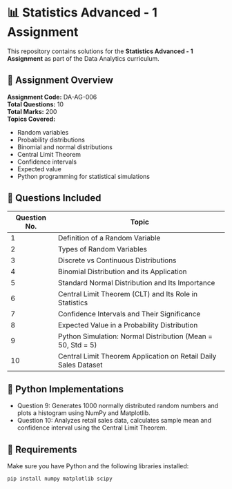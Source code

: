 # 📊 Statistics Advanced - 1 Assignment 

This repository contains solutions for the **Statistics Advanced - 1 Assignment** as part of the Data Analytics curriculum.

## 📁 Assignment Overview

**Assignment Code:** DA-AG-006  
**Total Questions:** 10  
**Total Marks:** 200  
**Topics Covered:**
- Random variables
- Probability distributions
- Binomial and normal distributions
- Central Limit Theorem
- Confidence intervals
- Expected value
- Python programming for statistical simulations

## 📝 Questions Included

| Question No. | Topic                                                                 |
|--------------|------------------------------------------------------------------------|
| 1            | Definition of a Random Variable                                        |
| 2            | Types of Random Variables                                              |
| 3            | Discrete vs Continuous Distributions                                   |
| 4            | Binomial Distribution and its Application                              |
| 5            | Standard Normal Distribution and Its Importance                        |
| 6            | Central Limit Theorem (CLT) and Its Role in Statistics                 |
| 7            | Confidence Intervals and Their Significance                            |
| 8            | Expected Value in a Probability Distribution                           |
| 9            | Python Simulation: Normal Distribution (Mean = 50, Std = 5)            |
| 10           | Central Limit Theorem Application on Retail Daily Sales Dataset        |

## 🧪 Python Implementations

- Question 9: Generates 1000 normally distributed random numbers and plots a histogram using NumPy and Matplotlib.
- Question 10: Analyzes retail sales data, calculates sample mean and confidence interval using the Central Limit Theorem.

## 🔧 Requirements

Make sure you have Python and the following libraries installed:

```bash
pip install numpy matplotlib scipy
